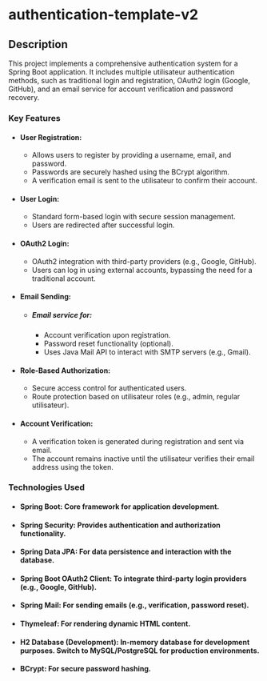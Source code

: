 # authentication-template-v2

## Description

This project implements a comprehensive authentication system for a Spring Boot application. It includes multiple utilisateur authentication methods, such as traditional login and registration, OAuth2 login (Google, GitHub), and an email service for account verification and password recovery.

### Key Features
* #### User Registration:

  * Allows users to register by providing a username, email, and password.
  *  Passwords are securely hashed using the BCrypt algorithm.
  * A verification email is sent to the utilisateur to confirm their account.
* #### User Login:

  * Standard form-based login with secure session management.
  * Users are redirected after successful login.
* #### OAuth2 Login:

  * OAuth2 integration with third-party providers (e.g., Google, GitHub).
  * Users can log in using external accounts, bypassing the need for a traditional account.
* #### Email Sending:

  * ##### Email service for:
    * Account verification upon registration.
    * Password reset functionality (optional).
    * Uses Java Mail API to interact with SMTP servers (e.g., Gmail).
* #### Role-Based Authorization:

    * Secure access control for authenticated users.
    * Route protection based on utilisateur roles (e.g., admin, regular utilisateur).
* #### Account Verification:

    * A verification token is generated during registration and sent via email.
    * The account remains inactive until the utilisateur verifies their email address using the token.
### Technologies Used
* #### Spring Boot: Core framework for application development.
* #### Spring Security: Provides authentication and authorization functionality.
* #### Spring Data JPA: For data persistence and interaction with the database.
* #### Spring Boot OAuth2 Client: To integrate third-party login providers (e.g., Google, GitHub).
* #### Spring Mail: For sending emails (e.g., verification, password reset).
* #### Thymeleaf: For rendering dynamic HTML content.
* #### H2 Database (Development): In-memory database for development purposes. Switch to MySQL/PostgreSQL for production environments.
* #### BCrypt: For secure password hashing.